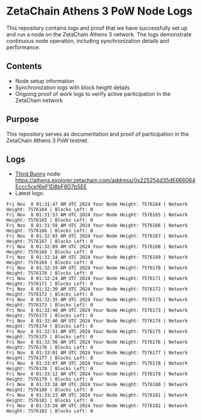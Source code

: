# ZetaChain Athens 3 PoW Node Logs
This repository contains logs and proof that we have successfully set up and run a node on the ZetaChain Athens 3 network. The logs demonstrate continuous node operation, including synchronization details and performance.

## Contents
- Node setup information
- Synchronization logs with block height details
- Ongoing proof of work logs to verify active participation in the ZetaChain network

## Purpose
This repository serves as documentation and proof of participation in the ZetaChain Athens 3 PoW testnet.

## Logs

- [Third Bunny](https://thirdbunny.xyz/) node: https://athens.explorer.zetachain.com/address/0x225254d35dE666064Eccc5ce16eF1D8bF8D7b5EE
- Latest logs:
```
Fri Nov  8 01:31:47 AM UTC 2024 Your Node Height: 7576164 | Network Height: 7576164 | Blocks Left: 0
Fri Nov  8 01:31:53 AM UTC 2024 Your Node Height: 7576165 | Network Height: 7576165 | Blocks Left: 0
Fri Nov  8 01:31:58 AM UTC 2024 Your Node Height: 7576166 | Network Height: 7576166 | Blocks Left: 0
Fri Nov  8 01:32:03 AM UTC 2024 Your Node Height: 7576167 | Network Height: 7576167 | Blocks Left: 0
Fri Nov  8 01:32:09 AM UTC 2024 Your Node Height: 7576168 | Network Height: 7576168 | Blocks Left: 0
Fri Nov  8 01:32:14 AM UTC 2024 Your Node Height: 7576169 | Network Height: 7576169 | Blocks Left: 0
Fri Nov  8 01:32:19 AM UTC 2024 Your Node Height: 7576170 | Network Height: 7576170 | Blocks Left: 0
Fri Nov  8 01:32:24 AM UTC 2024 Your Node Height: 7576171 | Network Height: 7576171 | Blocks Left: 0
Fri Nov  8 01:32:30 AM UTC 2024 Your Node Height: 7576172 | Network Height: 7576172 | Blocks Left: 0
Fri Nov  8 01:32:35 AM UTC 2024 Your Node Height: 7576173 | Network Height: 7576173 | Blocks Left: 0
Fri Nov  8 01:32:40 AM UTC 2024 Your Node Height: 7576173 | Network Height: 7576173 | Blocks Left: 0
Fri Nov  8 01:32:46 AM UTC 2024 Your Node Height: 7576174 | Network Height: 7576174 | Blocks Left: 0
Fri Nov  8 01:32:51 AM UTC 2024 Your Node Height: 7576175 | Network Height: 7576175 | Blocks Left: 0
Fri Nov  8 01:32:56 AM UTC 2024 Your Node Height: 7576176 | Network Height: 7576176 | Blocks Left: 0
Fri Nov  8 01:33:01 AM UTC 2024 Your Node Height: 7576177 | Network Height: 7576177 | Blocks Left: 0
Fri Nov  8 01:33:07 AM UTC 2024 Your Node Height: 7576178 | Network Height: 7576178 | Blocks Left: 0
Fri Nov  8 01:33:12 AM UTC 2024 Your Node Height: 7576179 | Network Height: 7576179 | Blocks Left: 0
Fri Nov  8 01:33:18 AM UTC 2024 Your Node Height: 7576180 | Network Height: 7576180 | Blocks Left: 0
Fri Nov  8 01:33:23 AM UTC 2024 Your Node Height: 7576181 | Network Height: 7576181 | Blocks Left: 0
Fri Nov  8 01:33:28 AM UTC 2024 Your Node Height: 7576182 | Network Height: 7576182 | Blocks Left: 0
```
